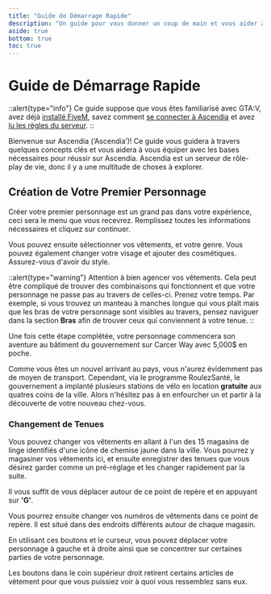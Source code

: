 ```yaml
---
title: "Guide de Démarrage Rapide"
description: "Un guide pour vous donner un coup de main et vous aider à traverser votre premier jour sur Ascendia."
aside: true
bottom: true
toc: true
---
```


# Guide de Démarrage Rapide
 
::alert{type="info"}
Ce guide suppose que vous êtes familiarisé avec GTA:V, avez déjà [installé FiveM](/docs/guide-de-demarrage/installation), savez comment [se connecter à Ascendia](/docs/guide-de-demarrage/comment-se-connecter) et avez [lu les règles du serveur](/docs/reglements/reglements).
::

Bienvenue sur Ascendia (‘Ascendia’)! Ce guide vous guidera à travers quelques concepts clés et vous aidera à vous équiper avec les bases nécessaires pour réussir sur Ascendia. Ascendia est un serveur de rôle-play de vie, donc il y a une multitude de choses à explorer.

## Création de Votre Premier Personnage

Créer votre premier personnage est un grand pas dans votre expérience, ceci sera le menu que vous recevrez. Remplissez toutes les informations nécessaires et cliquez sur continuer.

Vous pouvez ensuite sélectionner vos vêtements, et votre genre. Vous pouvez également changer votre visage et ajouter des cosmétiques. Assurez-vous d'avoir du style.

::alert{type="warning"}
Attention à bien agencer vos vêtements. Cela peut être compliqué de trouver des combinaisons qui fonctionnent et que votre personnage ne passe pas au travers de celles-ci. Prenez votre temps. Par exemple, si vous trouvez un manteau à manches longue qui vous plaît mais que les bras de votre personnage sont visibles au travers, pensez naviguer dans la section **Bras** afin de trouver ceux qui conviennent à votre tenue.
::

Une fois cette étape complétée, votre personnage commencera son aventure au bâtiment du gouvernement sur Carcer Way avec 5,000$ en poche. 

Comme vous êtes un nouvel arrivant au pays, vous n'aurez évidemment pas de moyen de transport. Cependant, via le programme RoulezSanté, le gouvernement a implanté plusieurs stations de vélo en location **gratuite** aux quatres coins de la ville. Alors n'hésitez pas à en enfourcher un et partir à la découverte de votre nouveau chez-vous.

### Changement de Tenues

Vous pouvez changer vos vêtements en allant à l'un des 15 magasins de linge identifiés d'une icône de chemise jaune dans la ville. Vous pourrez y magasiner vos vêtements ici, et ensuite enregistrer des tenues que vous désirez garder comme un pré-réglage et les changer rapidement par la suite.

Il vous suffit de vous déplacer autour de ce point de repère et en appuyant sur **'G'**.

Vous pourrez ensuite changer vos numéros de vêtements dans ce point de repère. Il est situé dans des endroits différents autour de chaque magasin.

En utilisant ces boutons et le curseur, vous pouvez déplacer votre personnage à gauche et à droite ainsi que se concentrer sur certaines parties de votre personnage. 

Les boutons dans le coin supérieur droit retirent certains articles de vêtement pour que vous puissiez voir à quoi vous ressemblez sans eux.
